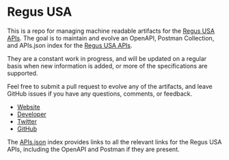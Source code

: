 # Regus USAThis is a repo for managing machine readable artifacts for the [Regus USA APIs](http://developer.regus.com). The goal is to maintain and evolve an OpenAPI, Postman Collection, and APIs.json index for the [Regus USA APIs](http://developer.regus.com).They are a constant work in progress, and will be updated on a regular basis when new information is added, or more of the specifications are supported.Feel free to submit a pull request to evolve any of the artifacts, and leave GitHub issues if you have any questions, comments, or feedback.- [Website](http://developer.regus.com)- [Developer](http://developer.regus.com)- [Twitter](https://twitter.com/RegusUSA)- [GitHub](https://github.com/reguscloud)The [APIs.json](https://github.com/api-evangelist/regus-usa/blob/master/apis.json) index provides links to all the relevant links for the Regus USA APIs, including the OpenAPI and Postman if they are present.